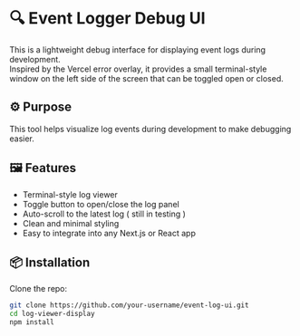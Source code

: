# 🔍 Event Logger Debug UI 

This is a lightweight debug interface for displaying event logs during development.  
Inspired by the Vercel error overlay, it provides a small terminal-style window on the left side of the screen that can be toggled open or closed.

## ⚙️ Purpose

This tool helps visualize log events during development to make debugging easier.

## 🖼️ Features

- Terminal-style log viewer
- Toggle button to open/close the log panel
- Auto-scroll to the latest log ( still in testing ) 
- Clean and minimal styling
- Easy to integrate into any Next.js or React app

## 📦 Installation

Clone the repo:

```bash
git clone https://github.com/your-username/event-log-ui.git
cd log-viewer-display
npm install
